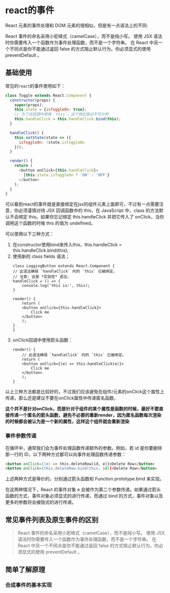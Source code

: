 # react的事件
React 元素的事件处理和 DOM 元素的很相似，但是有一点语法上的不同:

React 事件的命名采用小驼峰式（camelCase），而不是纯小写。
使用 JSX 语法时你需要传入一个函数作为事件处理函数，而不是一个字符串。
在 React 中另一个不同点是你不能通过返回 false 的方式阻止默认行为。你必须显式的使用 preventDefault 。

## 基础使用
常见的`react`的事件使用如下：
````js
class Toggle extends React.Component {
  constructor(props) {
    super(props);
    this.state = {isToggleOn: true};
    // 为了在回调中使用 `this`，这个绑定是必不可少的
    this.handleClick = this.handleClick.bind(this);
  }

  handleClick() {
    this.setState(state => ({
      isToggleOn: !state.isToggleOn
    }));
  }

  render() {
    return (
      <button onClick={this.handleClick}>
        {this.state.isToggleOn ? 'ON' : 'OFF'}
      </button>
    );
  }
}
````
可以看到react的事件就是直接绑定在jsx的组件元素上面即可，不过有一点需要注意，你必须谨慎对待 JSX 回调函数中的 this，在 JavaScript 中，class 的方法默认不会绑定 this。如果你忘记绑定 this.handleClick 并把它传入了 onClick，当你调用这个函数的时候 this 的值为 undefined。

可以使用以下三种方式：
1. 在constructor使用bind来传入this，this.handleClick = this.handleClick.bind(this);
2. 使用新的 class fields 语法；
    ````
    class LoggingButton extends React.Component {
    // 此语法确保 `handleClick` 内的 `this` 已被绑定。
    // 注意: 这是 *实验性* 语法。
    handleClick = () => {
        console.log('this is:', this);
    }

    render() {
        return (
        <button onClick={this.handleClick}>
            Click me
        </button>
        );
    }
    }
    ````
3. onClick回调中使用箭头函数：
    ````
    render() {
        // 此语法确保 `handleClick` 内的 `this` 已被绑定。
        return (
        <button onClick={(e) => this.handleClick(e)}>
            Click me
        </button>
        );
    }
    ````

以上三种方法都是比较好的，不过我们应该避免在组件/元素的onClick这个属性上传递，那么还是建议不要在onClick属性中传递匿名函数，

**这个并不是针对onClick，而是针对于组件的某个属性是函数的时候，最好不要直接传递一个匿名的箭头函数，避免不必要的重新render，因为匿名函数每次渲染的时候都会被认为是一个新的属性，这样这个组件就会重新渲染**

### 事件参数传递
在循环中，通常我们会为事件处理函数传递额外的参数。例如，若 id 是你要删除那一行的 ID，以下两种方式都可以向事件处理函数传递参数：
````html
<button onClick={(e) => this.deleteRow(id, e)}>Delete Row</button>
<button onClick={this.deleteRow.bind(this, id)}>Delete Row</button>
````
上述两种方式是等价的，分别通过箭头函数和 Function.prototype.bind 来实现。

在这两种情况下，React 的事件对象 e 会被作为第二个参数传递。如果通过箭头函数的方式，事件对象必须显式的进行传递，而通过 bind 的方式，事件对象以及更多的参数将会被隐式的进行传递。

## 常见事件列表及原生事件的区别
>React 事件的命名采用小驼峰式（camelCase），而不是纯小写。
使用 JSX 语法时你需要传入一个函数作为事件处理函数，而不是一个字符串。
在 React 中另一个不同点是你不能通过返回 false 的方式阻止默认行为。你必须显式的使用 preventDefault 。



## 简单了解原理


### 合成事件的基本实现

